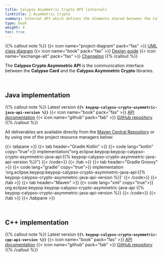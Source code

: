 ```yaml
---
title: Calypso Asymmetric Crypto API (internal)
linktitle: 🔶 Asymmetric Crypto
summary: Internal API which defines the elements shared between the Calypso Card and the Calypso Asymmetric Crypto libraries.
type: book
weight: 4
toc: true
---
```


{{% callout note %}}
{{< icon name="project-diagram" pack="fas" >}} [UML class diagram](https://docs.terminal-api.calypsonet.org/calypsonet-terminal-calypso-crypto-asymmetric-uml-api/)
<span class="component-metadata">{{< icon name="book" pack="fas" >}} [Design guide](https://terminal-api.calypsonet.org/specifications/calypso-layer/calypso-asymmetric-crypto-api/)</span>
<span class="component-metadata">{{< icon name="exchange-alt" pack="fas" >}} [Changelog](https://github.com/eclipse-keypop/keypop-calypso-crypto-asymmetric-java-api/blob/main/CHANGELOG.md)</span>
{{% /callout %}}

The **Calypso Crypto Asymmetric API** is the communication interface between the **Calypso Card** and the
**Calypso Asymmetric Crypto** libraries.

<br>

## Java implementation
{{% callout note %}}
Latest version **`{{% keypop-calypso-crypto-asymmetric-java-api-version %}}`**
<span class="component-metadata">{{< icon name="book" pack="fas" >}} [API documentation](https://docs.keypop.org/keypop-calypso-crypto-asymmetric-java-api/)</span>
<span class="component-metadata">{{< icon name="github" pack="fab" >}} [GitHub repository](https://github.com/eclipse-keypop/keypop-calypso-crypto-asymmetric-java-api/)</span>
{{% /callout %}}

All deliverables are available directly from the [Maven Central Repository](https://central.sonatype.com/search?q=keypop-calypso-crypto-asymmetric-java-api) or by using one of the project resource managers below:

{{< tabpane >}}
{{< tab header="Gradle Kotlin" >}}
{{< code lang="kotlin" copy="true">}}
implementation("org.eclipse.keypop:keypop-calypso-crypto-asymmetric-java-api:{{% keypop-calypso-crypto-asymmetric-java-api-version %}}")
{{< /code>}}
{{< /tab >}}
{{< tab header="Gradle Groovy" >}}
{{< code lang="gradle" copy="true">}}
implementation 'org.eclipse.keypop:keypop-calypso-crypto-asymmetric-java-api:{{% keypop-calypso-crypto-asymmetric-java-api-version %}}'
{{< /code>}}
{{< /tab >}}
{{< tab header="Maven" >}}
{{< code lang="xml" copy="true">}}
<dependency>
    <groupId>org.eclipse.keypop</groupId>
    <artifactId>keypop-calypso-crypto-asymmetric-java-api</artifactId>
    <version>{{% keypop-calypso-crypto-asymmetric-java-api-version %}}</version>
</dependency>
{{< /code>}}
{{< /tab >}}
{{< /tabpane >}}

<br>

## C++ implementation
{{% callout note %}}
Latest version **`{{% keypop-calypso-crypto-asymmetric-cpp-api-version %}}`**
<span class="component-metadata">{{< icon name="book" pack="fas" >}} [API documentation](https://docs.keypop.org/keypop-calypso-crypto-asymmetric-cpp-api/)</span>
<span class="component-metadata">{{< icon name="github" pack="fab" >}} [GitHub repository](https://github.com/eclipse-keypop/keypop-calypso-crypto-asymmetric-cpp-api/)</span>
{{% /callout %}}